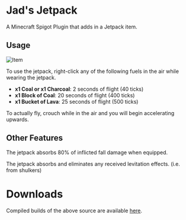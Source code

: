 # Jad's Jetpack
A Minecraft Spigot Plugin that adds in a Jetpack item.

## Usage
![Item](https://i.imgur.com/RVFR87R.png)

To use the jetpack, right-click any of the following fuels in the air while wearing the jetpack.
* **x1 Coal or x1 Charcoal**: 2 seconds of flight (40 ticks)
* **x1 Block of Coal**: 20 seconds of flight (400 ticks)
* **x1 Bucket of Lava**: 25 seconds of flight (500 ticks)

To actually fly, crouch while in the air and you will begin accelerating upwards.

## Other Features
The jetpack absorbs 80% of inflicted fall damage when equipped.

The jetpack absorbs and eliminates any received levitation effects. (i.e. from shulkers)

# Downloads
Compiled builds of the above source are available [here]().
